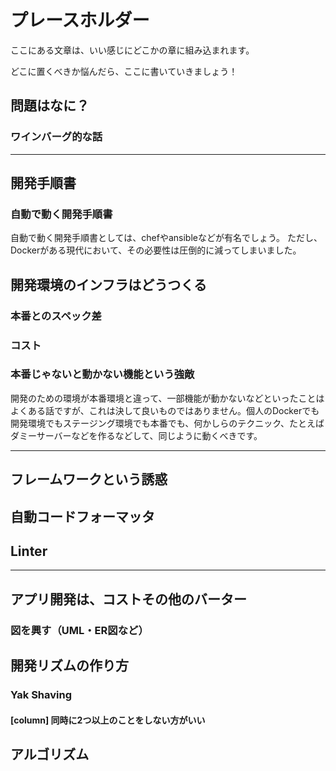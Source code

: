 # プレースホルダー

ここにある文章は、いい感じにどこかの章に組み込まれます。

どこに置くべきか悩んだら、ここに書いていきましょう！


## 問題はなに？


### ワインバーグ的な話



----
## 開発手順書
### 自動で動く開発手順書

自動で動く開発手順書としては、chefやansibleなどが有名でしょう。
ただし、Dockerがある現代において、その必要性は圧倒的に減ってしまいました。

## 開発環境のインフラはどうつくる
### 本番とのスペック差
### コスト
### 本番じゃないと動かない機能という強敵

開発のための環境が本番環境と違って、一部機能が動かないなどといったことはよくある話ですが、これは決して良いものではありません。個人のDockerでも開発環境でもステージング環境でも本番でも、何かしらのテクニック、たとえばダミーサーバーなどを作るなどして、同じように動くべきです。

----

## フレームワークという誘惑
## 自動コードフォーマッタ
## Linter

----

## アプリ開発は、コストその他のバーター

<!--
  これは別の章に分けた方がいいかも？
-->

### 図を興す（UML・ER図など）

## 開発リズムの作り方
### Yak Shaving
#### [column] 同時に2つ以上のことをしない方がいい
## アルゴリズム

<!--

* アルゴリズム1つで速度の桁数は何桁も変わる（そもそも桁という単位ではないレベルで変わる）
* アルゴリズムを暗記する必要性はない

これ、ここの章に置くべきかは悩ましげ


-->
